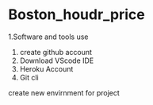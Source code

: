 # Boston_houdr_price

1.Software and tools use
1. create github account
2. Download VScode IDE
3. Heroku Account 
4. Git cli


create new envirnment for project
